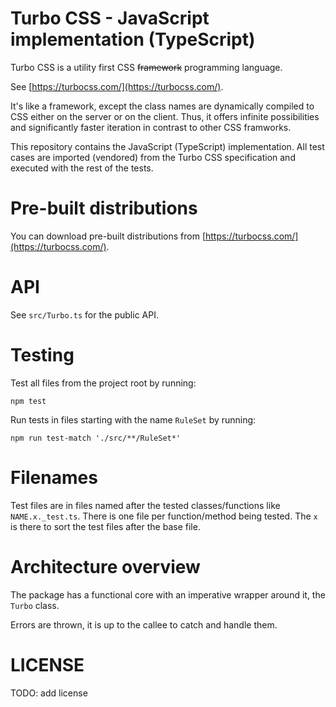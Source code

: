 # Turbo CSS - JavaScript implementation (TypeScript)

Turbo CSS is a utility first CSS ~~framework~~ programming language.

See [https://turbocss.com/](https://turbocss.com/).

It's like a framework, except the class names are dynamically compiled
to CSS either on the server or on the client.
Thus, it offers infinite possibilities and significantly faster iteration
in contrast to other CSS framworks.

This repository contains the JavaScript (TypeScript) implementation.
All test cases are imported (vendored) from the Turbo CSS specification
and executed with the rest of the tests.


# Pre-built distributions

You can download pre-built distributions from [https://turbocss.com/](https://turbocss.com/).


# API

See `src/Turbo.ts` for the public API.


# Testing

Test all files from the project root by running:

`npm test`

Run tests in files starting with the name `RuleSet` by running:

`npm run test-match './src/**/RuleSet*'`


# Filenames

Test files are in files named after the tested classes/functions like
`NAME.x._test.ts`. There is one file per function/method being tested.
The `x` is there to sort the test files after the base file.


# Architecture overview

The package has a functional core with an imperative wrapper around it,
the `Turbo` class.

Errors are thrown, it is up to the callee to catch and handle them.


# LICENSE

TODO: add license

